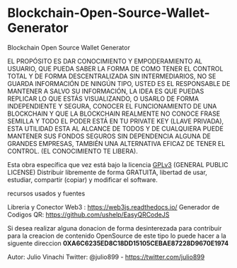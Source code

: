 # Blockchain-Open-Source-Wallet-Generator
Blockchain Open Source Wallet Generator

EL PROPÓSITO ES DAR CONOCIMIENTO Y EMPODERAMIENTO AL USUARIO, QUE PUEDA SABER LA FORMA DE COMO TENER EL CONTROL TOTAL Y DE FORMA DESCENTRALIZADA SIN INTERMEDIARIOS, NO SE GUARDA INFORMACIÓN DE NINGÚN TIPO, USTED ES EL RESPONSABLE DE MANTENER A SALVO SU INFORMACIÓN, LA IDEA ES QUE PUEDAS REPLICAR LO QUE ESTÁS VISUALIZANDO, O USARLO DE FORMA INDEPENDIENTE Y SEGURA, CONOCER EL FUNCIONAMIENTO DE UNA BLOCKCHAIN Y QUE LA BLOCKCHAIN REALMENTE NO CONOCE FRASE SEMILLA Y TODO EL PODER ESTÁ EN TU PRIVATE KEY (LLAVE PRIVADA), ESTA UTILIDAD ESTA AL ALCANCE DE TODOS Y DE CUALQUIERA PUEDE MANTENER SUS FONDOS SEGUROS SIN DEPENDENCIA ALGUNA DE GRANDES EMPRESAS, TAMBIÉN UNA ALTERNATIVA EFICAZ DE TENER EL CONTROL. (EL CONOCIMIENTO TE LIBERA).


<p class="gpl">Esta obra específica que vez está bajo la licencia <a href="https://www.gnu.org/licenses/gpl-3.0.html">GPLv3</a> (GENERAL PUBLIC LICENSE) Distribuir libremente de forma GRATUITA, libertad de usar, estudiar, compartir (copiar) y modificar el software.</p>


recursos usados y fuentes

  Libreria y Conector Web3 : https://web3js.readthedocs.io/
  Generador de Codigos QR: https://github.com/ushelp/EasyQRCodeJS

<p class="donation">
			Si desea realizar alguna donacion de forma desinterezada para contribuir para la creacion de contenido OpenSource de este tipo lo puede hacer a la siguente direccion 
			<b>0XA6C6235ED8C18DD15105CEBAE87228D9670E1974</b>
</p>

Autor: Julio Vinachi Twitter: @julio899  - https://twitter.com/julio899
